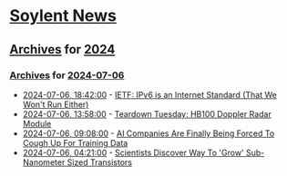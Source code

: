 # [Soylent News](../../../README.md)

## [Archives](../../index.md) for [2024](../index.md)

### [Archives](../../index.md) for [2024-07-06](index.md)

* [2024-07-06, 18:42:00](https://soylentnews.org/article.pl?sid=24/07/04/1913253&from=rss) - [IETF: IPv6 is an Internet Standard (That We Won't Run Either)](https://soylentnews.org/article.pl?sid=24/07/04/1913253&from=rss)
* [2024-07-06, 13:58:00](https://soylentnews.org/article.pl?sid=24/07/04/0611240&from=rss) - [Teardown Tuesday: HB100 Doppler Radar Module ](https://soylentnews.org/article.pl?sid=24/07/04/0611240&from=rss)
* [2024-07-06, 09:08:00](https://soylentnews.org/article.pl?sid=24/07/04/0559259&from=rss) - [AI Companies Are Finally Being Forced To Cough Up For Training Data](https://soylentnews.org/article.pl?sid=24/07/04/0559259&from=rss)
* [2024-07-06, 04:21:00](https://soylentnews.org/article.pl?sid=24/07/04/0553258&from=rss) - [Scientists Discover Way To 'Grow' Sub-Nanometer Sized Transistors](https://soylentnews.org/article.pl?sid=24/07/04/0553258&from=rss)
